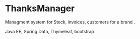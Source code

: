 # ThanksManager


Managment system for Stock, invoices, customers for a brand .

Java EE, Spring Data, Thymeleaf, bootstrap
